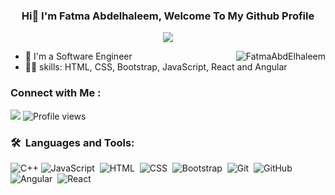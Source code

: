 
<h3 align="center">
  Hi👋 I'm Fatma Abdelhaleem, Welcome To My Github Profile 
</h3>

<!-- Typing SVG by DenverCoder1 - https://github.com/DenverCoder1/readme-typing-svg -->
<p align="center">
  <a href="https://github.com/DenverCoder1/readme-typing-svg"><img src="https://readme-typing-svg.herokuapp.com/?lines=Front-end%20developer;"></a>
</p>

 <p><img align="right" src="https://github-readme-stats.vercel.app/api/top-langs?username=FatmaAbdElhaleem&show_icons=true&locale=en&layout=compact" alt="FatmaAbdElhaleem" /></p>
 
- 🏢 I'm a Software Engineer
- 👨‍💻 skills:  HTML, CSS, Bootstrap, JavaScript, React and Angular

### Connect with Me :

<a href="https://www.linkedin.com/in/fatmaabdelhaleem" target="_blank"><img src="https://img.shields.io/badge/-Fatma%20Abdelhaleem-0077B5?style=for-the-badge&logo=Linkedin&logoColor=white"/></a>
![Profile views](https://komarev.com/ghpvc/?username=FatmaAbdElhaleem&color=blue&style=flat)


### 🛠 &nbsp;Languages and Tools: 

![C++](https://img.shields.io/badge/C++-1E1E1E?style=flat&logo=cplusplus&logoColor=00599C)
![JavaScript](https://img.shields.io/badge/-JavaScript-05122A?style=flat&logo=javascript)&nbsp;
![HTML](https://img.shields.io/badge/-HTML-05122A?style=flat&logo=HTML5)&nbsp;
![CSS](https://img.shields.io/badge/-CSS-05122A?style=flat&logo=CSS3&logoColor=1572B6)&nbsp;
![Bootstrap](https://img.shields.io/badge/-Bootstrap-05122A?style=flat&logo=Bootstrap)&nbsp;
![Git](https://img.shields.io/badge/-Git-05122A?style=flat&logo=git)&nbsp;
![GitHub](https://img.shields.io/badge/-Github-05122A?style=flat&logo=Github)&nbsp;
![Angular](https://img.shields.io/badge/-Angular-05122A?style=flat&logo=Angular)&nbsp;
![React](https://img.shields.io/badge/-React-05122A?style=flat&logo=React)&nbsp;


